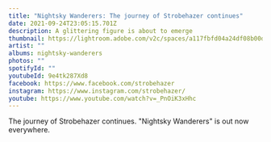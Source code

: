 ```yaml
---
title: "Nightsky Wanderers: The journey of Strobehazer continues"
date: 2021-09-24T23:05:15.701Z
description: A glittering figure is about to emerge
thumbnail: https://lightroom.adobe.com/v2c/spaces/a117fbfd04a24df08b00dc7343422215/assets/2268d4c364beccfa44936b31e806b6a7/revisions/527a73b5846044ea9dc61f4ab26c144a/renditions/2f3f23a1f7589488f591c38783d4c279
artist: ""
albums: nightsky-wanderers
photos: ""
spotifyId: ""
youtubeId: 9e4tk287Xd8
facebook: https://www.facebook.com/strobehazer
instagram: https://www.instagram.com/strobehazer/
youtube: https://www.youtube.com/watch?v=_PnOiK3xHhc
---
```



The journey of Strobehazer continues. "Nightsky Wanderers" is out now everywhere. 
